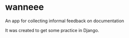 wanneee
=======

An app for collecting informal feedback on documentation

It was created to get some practice in Django.
